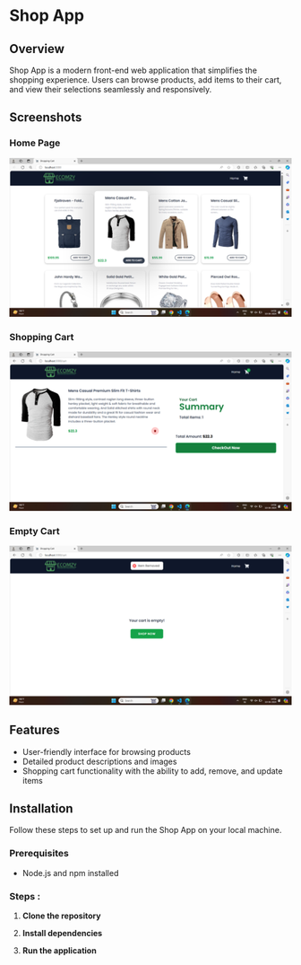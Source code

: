 # Shop App

## Overview

Shop App is a modern front-end web application that simplifies the shopping experience. Users can browse products, add items to their cart, and view their selections seamlessly and responsively.

## Screenshots

### Home Page
![Home Page](images/home_page.png)

### Shopping Cart
![Shopping Cart](images/shopping_cart.png)

### Empty Cart
![Empty_Cart](images/empty_cart.png)

## Features

- User-friendly interface for browsing products
- Detailed product descriptions and images
- Shopping cart functionality with the ability to add, remove, and update items

## Installation

Follow these steps to set up and run the Shop App on your local machine.

### Prerequisites

- Node.js and npm installed

### Steps :

1. **Clone the repository**

2. **Install dependencies**

3. **Run the application**

